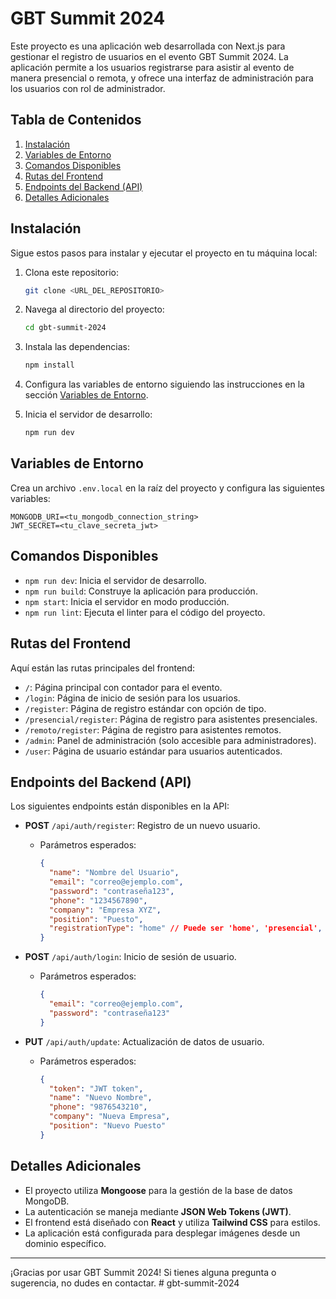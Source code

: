 
# GBT Summit 2024

Este proyecto es una aplicación web desarrollada con Next.js para gestionar el registro de usuarios en el evento GBT Summit 2024. La aplicación permite a los usuarios registrarse para asistir al evento de manera presencial o remota, y ofrece una interfaz de administración para los usuarios con rol de administrador.

## Tabla de Contenidos

1. [Instalación](#instalación)
2. [Variables de Entorno](#variables-de-entorno)
3. [Comandos Disponibles](#comandos-disponibles)
4. [Rutas del Frontend](#rutas-del-frontend)
5. [Endpoints del Backend (API)](#endpoints-del-backend-api)
6. [Detalles Adicionales](#detalles-adicionales)

## Instalación

Sigue estos pasos para instalar y ejecutar el proyecto en tu máquina local:

1. Clona este repositorio:

   ```bash
   git clone <URL_DEL_REPOSITORIO>
   ```

2. Navega al directorio del proyecto:

   ```bash
   cd gbt-summit-2024
   ```

3. Instala las dependencias:

   ```bash
   npm install
   ```

4. Configura las variables de entorno siguiendo las instrucciones en la sección [Variables de Entorno](#variables-de-entorno).

5. Inicia el servidor de desarrollo:

   ```bash
   npm run dev
   ```

## Variables de Entorno

Crea un archivo `.env.local` en la raíz del proyecto y configura las siguientes variables:

```plaintext
MONGODB_URI=<tu_mongodb_connection_string>
JWT_SECRET=<tu_clave_secreta_jwt>
```

## Comandos Disponibles

- `npm run dev`: Inicia el servidor de desarrollo.
- `npm run build`: Construye la aplicación para producción.
- `npm start`: Inicia el servidor en modo producción.
- `npm run lint`: Ejecuta el linter para el código del proyecto.

## Rutas del Frontend

Aquí están las rutas principales del frontend:

- `/`: Página principal con contador para el evento.
- `/login`: Página de inicio de sesión para los usuarios.
- `/register`: Página de registro estándar con opción de tipo.
- `/presencial/register`: Página de registro para asistentes presenciales.
- `/remoto/register`: Página de registro para asistentes remotos.
- `/admin`: Panel de administración (solo accesible para administradores).
- `/user`: Página de usuario estándar para usuarios autenticados.

## Endpoints del Backend (API)

Los siguientes endpoints están disponibles en la API:

- **POST** `/api/auth/register`: Registro de un nuevo usuario.
  - Parámetros esperados:
    ```json
    {
      "name": "Nombre del Usuario",
      "email": "correo@ejemplo.com",
      "password": "contraseña123",
      "phone": "1234567890",
      "company": "Empresa XYZ",
      "position": "Puesto",
      "registrationType": "home" // Puede ser 'home', 'presencial', o 'remoto'
    }
    ```

- **POST** `/api/auth/login`: Inicio de sesión de usuario.
  - Parámetros esperados:
    ```json
    {
      "email": "correo@ejemplo.com",
      "password": "contraseña123"
    }
    ```

- **PUT** `/api/auth/update`: Actualización de datos de usuario.
  - Parámetros esperados:
    ```json
    {
      "token": "JWT token",
      "name": "Nuevo Nombre",
      "phone": "9876543210",
      "company": "Nueva Empresa",
      "position": "Nuevo Puesto"
    }
    ```

## Detalles Adicionales

- El proyecto utiliza **Mongoose** para la gestión de la base de datos MongoDB.
- La autenticación se maneja mediante **JSON Web Tokens (JWT)**.
- El frontend está diseñado con **React** y utiliza **Tailwind CSS** para estilos.
- La aplicación está configurada para desplegar imágenes desde un dominio específico.

---

¡Gracias por usar GBT Summit 2024! Si tienes alguna pregunta o sugerencia, no dudes en contactar.
#   g b t - s u m m i t - 2 0 2 4  
 